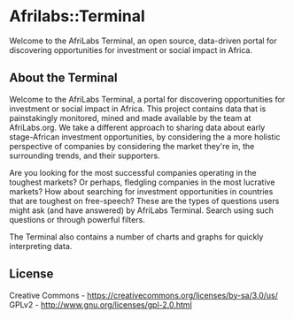 # Afrilabs::Terminal

Welcome to the AfriLabs Terminal, an open source, data-driven portal for discovering opportunities for investment or social impact in Africa.

## About the Terminal

Welcome to the AfriLabs Terminal, a portal for discovering opportunities for investment or social impact in Africa. This project contains data that is painstakingly monitored, mined and made available by the team at AfriLabs.org. We take a different approach to sharing data about early stage-African investment opportunities, by considering the a more holistic perspective of companies by considering the market they're in, the surrounding trends, and their supporters.

Are you looking for the most successful companies operating in the toughest markets? Or perhaps, fledgling companies in the most lucrative markets? How about searching for investment opportunities in countries that are toughest on free-speech? These are the types of questions users might ask (and have answered) by AfriLabs Terminal. Search using such questions or through powerful filters. 

The Terminal also contains a number of charts and graphs for quickly interpreting data.

## License

Creative Commons - https://creativecommons.org/licenses/by-sa/3.0/us/
GPLv2 - http://www.gnu.org/licenses/gpl-2.0.html


